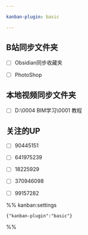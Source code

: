```yaml
---

kanban-plugin: basic

---
```


## B站同步文件夹

- [ ] Obsidian同步收藏夹
- [ ] PhotoShop


## 本地视频同步文件夹

- [ ] D:\0004 BIM学习\0001 教程


## 关注的UP

- [ ] 90445151
- [ ] 641975239
- [ ] 18225929
- [ ] 370946098
- [ ] 99157282




%% kanban:settings
```
{"kanban-plugin":"basic"}
```
%%
